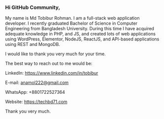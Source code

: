 ### Hi GitHub Community,
My name is Md Tobibur Rohman. I am a full-stack web application developer. I recently graduated Bachelor of Science in Computer Engineering from Bangladesh University.
During this time I have acquired adequate knowledge in PHP, and JS, and created lots of web applications using WordPress, Elementor, NodeJS, ReactJS, and API-based applications using REST and MongoDB.

I would like to thank you very much for your time. 

The best way to reach out to me would be:

LinkedIn: https://www.linkedin.com/in/tobibur

E-mail: anamol222@gmail.com

WhatsApp: +8801722527364

Website: https://techbd71.com

Thank you very much.
